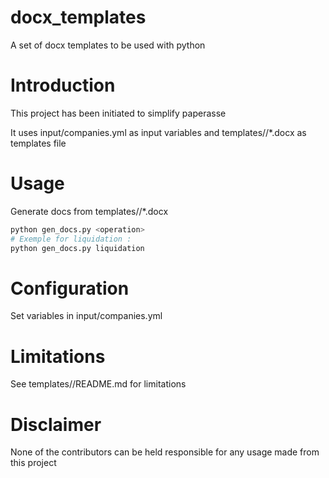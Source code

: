 # docx_templates
A set of docx templates to be used with python

# Introduction
This project has been initiated to simplify paperasse

It uses input/companies.yml as input variables and templates/<operation>/*.docx as templates file

# Usage
Generate docs from templates/<operation>/*.docx

```bash
python gen_docs.py <operation>
# Exemple for liquidation :
python gen_docs.py liquidation
```

# Configuration
Set variables in input/companies.yml

# Limitations
See templates/<operation>/README.md for limitations
  
# Disclaimer
None of the contributors can be held responsible for any usage made from this project
